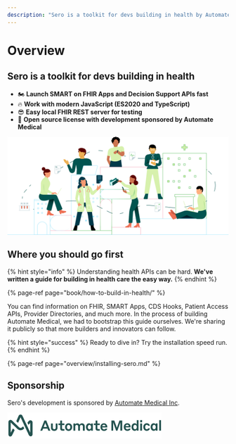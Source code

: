 ```yaml
---
description: "Sero is a toolkit for devs building in health by Automate Medical. With Sero, you can build patient apps and decision support APIs in JavaScript. \U0001F680"
---
```


# Overview

## Sero is a toolkit for devs building in health

* 🏍️ **Launch SMART on FHIR Apps and Decision Support APIs fast**
* 🔥 **Work with modern JavaScript \(ES2020 and TypeScript\)**
* 😎 **Easy local FHIR REST server for testing**
* 📖 **Open source license with development sponsored by Automate Medical**

![](.gitbook/assets/group-149.png)

## Where you should go first

{% hint style="info" %}
Understanding health APIs can be hard. **We've written a guide for building in health care the easy way.**
{% endhint %}

{% page-ref page="book/how-to-build-in-health/" %}

You can find information on FHIR, SMART Apps, CDS Hooks, Patient Access APIs, Provider Directories, and much more. In the process of building Automate Medical, we had to bootstrap this guide ourselves. We're sharing it publicly so that more builders and innovators can follow.

{% hint style="success" %}
Ready to dive in? Try the installation speed run.
{% endhint %}

{% page-ref page="overview/installing-sero.md" %}







## Sponsorship

Sero's development is sponsored by [Automate Medical Inc](https://www.automatemedical.com/).

![](.gitbook/assets/logo-2x.png)



